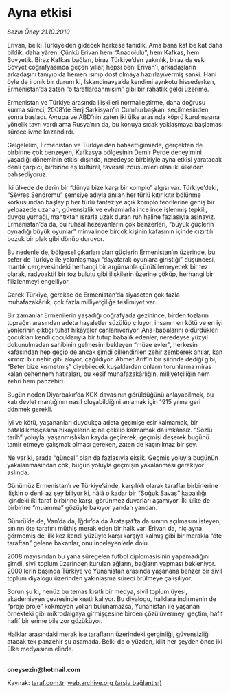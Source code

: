 # Ayna etkisi

*Sezin Öney 21.10.2010*

<div class="yazi"><p>Erivan, belki Türkiye’den gidecek herkese tanıdık. Ama bana kat be kat daha bildik, daha yâren. Çünkü Erivan hem “Anadolulu”, hem Kafkas, hem Sovyetik. Biraz Kafkas bağları, biraz Türkiye’den yakınlık, biraz da eski Sovyet coğrafyasında geçen yıllar, hepsi beni Erivan’ı, arkadaşların arkadaşını tanıyıp da hemen ısınıp dost olmaya hazırlayıvermiş sanki. Hani öyle de ironik bir durum ki, İskandinavya’da kendimi ayrıkotu hissederken, Ermenistan’da zaten “o taraflardanmışım” gibi bir rahatlık geldi üzerime.</p>
<p>Ermenistan ve Türkiye arasında ilişkileri normalleştirme, daha doğrusu kurma süreci, 2008’de Serj Sarkisyan’ın Cumhurbaşkanı seçilmesinden sonra başladı. Avrupa ve ABD’nin zaten iki ülke arasında köprü kurulmasına yönelik tavrı vardı ama Rusya’nın da, bu konuya sıcak yaklaşmaya başlaması sürece ivme kazandırdı.</p>
<p>Gelgelelim, Ermenistan ve Türkiye’den bahsettiğimizde, gerçekten de birbirine çok benzeyen, Kafkasya bölgesinin Demir Perde deneyimini yaşadığı döneminin etkisi dışında, neredeyse birbiriyle ayna etkisi yaratacak denli çarpıcı, birbirine eş kültürel, tavırsal izdüşümleri olan iki ülkeden bahsediyoruz. </p>
<p>İki ülkede de derin bir “dünya bize karşı bir komplo” algısı var. Türkiye’deki, “Sèvres Sendromu” şemsiye adıyla anılan her türlü kıtır kıtır bölünme korkusundan başlayıp her türlü fanteziye açık komplo teorilerine geniş bir yelpazede uzanan, güvensizlik ve evhamlarla ince ince işlenmiş tepkili, duygu yumağı, mantıktan ısrarla uzak duran ruh haline fazlasıyla aşinayız. Ermenistan’da da, bu ruhsal hezeyanların çok benzerleri, “büyük güçlerin oynadığı büyük oyunlar” minvalinde birçok kişinin kafasının içinde cızırtılı bozuk bir plak gibi dönüp duruyor.</p>
<p>Bu nedenle de, bölgesel çıkarları olan güçlerin Ermenistan’ın üzerinde, bu sefer de Türkiye ile yakınlaşmayı “dayatarak oyunlara giriştiği” düşüncesi, mantık çerçevesindeki herhangi bir argümanla çürütülemeyecek bir tez olarak, radyoaktif bir toz bulutu gibi ilişkilerin üzerine çöküp, herhangi bir filizlenmeyi engelliyor. </p>
<p>Gerek Türkiye, gerekse de Ermenistan’da siyaseten çok fazla muhafazakârlık, çok fazla milliyetçiliğe teslimiyet var.</p>
<p>Bir zamanlar Ermenilerin yaşadığı coğrafyada gezinince, birden tozların toprağın arasından adeta hayaletler süzülüp çıkıyor, insanın en kötü ve en iyi yönlerinin çıktığı tuhaf hikâyeler canlanıveriyor. Ana-babalarını öldürdükleri çocukları kendi çocuklarıyla bir tutup babalık edenler, neredeyse yüzyıl dokunulmadan sahibinin gelmesini bekleyen “müze evler”, herkesin kafasından hep geçip de ancak şimdi dillendirilen zehir zemberek anılar, kan kırmızı bir nehir gibi akıyor, çağıldıyor. Ahmet Arif’in bir şiirinde dediği gibi, “Beter bize kısmetmiş” diyebilecek kuşaklardan onların torunlarına miras kalan cehennem hatıraları, bu kesif muhafazakârlığın, milliyetçiliğin hem zehri hem panzehiri. </p>
<p>Bugün neden Diyarbakır’da KCK davasının görüldüğünü anlayabilmek, bu katı devlet mantığının nasıl oluşabildiğini anlamak için 1915 yılına geri dönmek gerekli. </p>
<p>İyi ve kötü, yaşananları duydukça adeta geçmişe esir kalmamak, bir bataklıkmışçasına hikâyelerin içine çekilip kalmamak da imkânsız. “Sözlü tarih” yoluyla, yaşanmışlıkları kayda geçirerek, geçmişi deşerek bugünü tamir etmeye çalışmak olması gereken, zaten de kaçınılmaz bir şey. </p>
<p>Ne var ki, arada “güncel” olan da fazlasıyla eksik. Geçmiş yoluyla bugünün yakalanmasından çok, bugün yoluyla geçmişin yakalanması gerekiyor aslında. </p>
<p>Günümüz Ermenistan’ı ve Türkiye’sinde, karşılıklı olarak taraflar birbirlerine ilişkin o denli az şey biliyor ki, hâlâ o kadar bir “Soğuk Savaş” kapalılığı içindeki iki taraf birbirine karşı, görünmez duvarları aşamıyor. İki ülke de birbirine “muamma” gözüyle bakıyor yandan yandan. </p>
<p>Gümrü’de de, Van’da da, Iğdır’da da Arataşat’ta da sınırın açılmasını isteyen, sınırın öte tarafını müthiş merak eden bir halk var. Erivan da, hiç ayna görmemiş de, ilk kez kendi yüzüyle karşı karşıya kalmış gibi bir merakla “öte taraftan” gelene bakanlar, onu inceleyenlerle dolu. </p>
<p>2008 mayısından bu yana süregelen futbol diplomasisinin yapamadığını şimdi, sivil toplum üzerinden kurulan ağların, bağların yapması bekleniyor. 2000’lerin başında Türkiye ve Yunanistan arasında yaşanana benzer bir sivil toplum diyalogu üzerinden yakınlaşma süreci örülmeye çalışılıyor. </p>
<p>Sorun şu ki, henüz bu temas kısıtlı bir medya, sivil toplum üyesi, akademisyen çevresinde kısıtlı kalıyor. Bu diyalogu, halklara indirmenin de “proje proje” kokmayan yolları bulunamazsa, Yunanistan ile yaşanan örnekteki gibi mikrodalgaya girmişçesine birden çözülüvermeyi geçtim, hafif hafif bir erime bile zor gözüküyor.</p>
<p>Halklar arasındaki merak ise tarafların üzerindeki gerginliği, güvensizliği atacak tek panzehir şu aşamada. Belki de o yüzden, kilit her şeyden önce iki ülke medyasının elinde.</p>
<p><b><br/>oneysezin@hotmail.com</b></p></div>

Kaynak: [taraf.com.tr](m), [web.archive.org (arşiv bağlantısı)](http://web.archive.org/web/20101024103951/http://taraf.com.tr:80/sezin-oney/makale-ayna-etkisi.htm)
